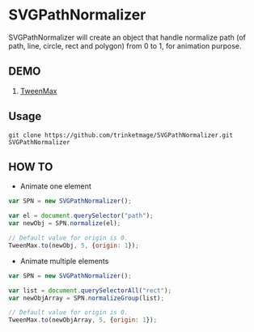 # SVGPathNormalizer

SVGPathNormalizer will create an object that handle normalize path (of path, line, circle, rect and polygon) from 0 to 1, for animation purpose.

## DEMO

1. [TweenMax](http://trinketmage.free.fr/factory/SVGPathNormalizer/example/)

## Usage

```shell
git clone https://github.com/trinketmage/SVGPathNormalizer.git SVGPathNormalizer
```

## HOW TO

* Animate one element
```js
var SPN = new SVGPathNormalizer();

var el = document.querySelector("path");
var newObj = SPN.normalize(el);

// Default value for origin is 0.
TweenMax.to(newObj, 5, {origin: 1});
```

* Animate multiple elements
```js
var SPN = new SVGPathNormalizer();

var list = document.querySelectorAll("rect");
var newObjArray = SPN.normalizeGroup(list);

// Default value for origin is 0.
TweenMax.to(newObjArray, 5, {origin: 1});
```
